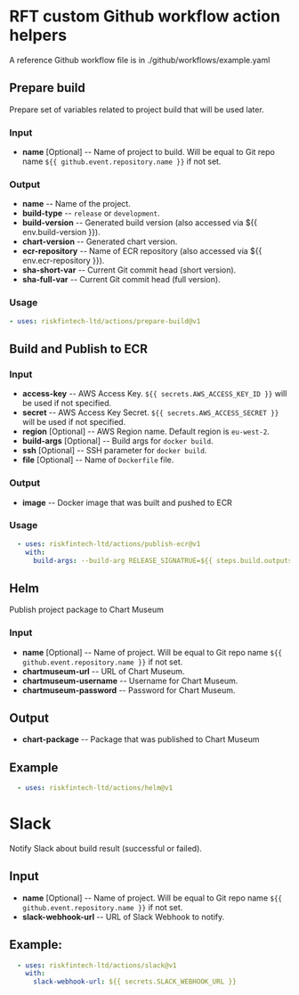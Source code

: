 # RFT custom Github workflow action helpers
A reference Github workflow file is in ./github/workflows/example.yaml

## Prepare build
Prepare set of variables related to project build that will be used later.

### Input
* **name** [Optional] -- Name of project to build. Will be equal to Git repo name `${{ github.event.repository.name }}` if not set.

### Output
* **name** -- Name of the project.  
* **build-type** -- `release` or `development`.
* **build-version** -- Generated build version (also accessed via ${{ env.build-version }}).
* **chart-version** -- Generated chart version.
* **ecr-repository** -- Name of ECR repository (also accessed via ${{ env.ecr-repository }}).
* **sha-short-var** -- Current Git commit head (short version).
* **sha-full-var** -- Current Git commit head (full version).

### Usage
```yaml
- uses: riskfintech-ltd/actions/prepare-build@v1
```

## Build and Publish to ECR

### Input
* **access-key** -- AWS Access Key. `${{ secrets.AWS_ACCESS_KEY_ID }}` will be used if not specified.
* **secret** -- AWS Access Key Secret. `${{ secrets.AWS_ACCESS_SECRET }}` will be used if not specified.
* **region** [Optional] -- AWS Region name. Default region is `eu-west-2`.
* **build-args** [Optional] -- Build args for `docker build`.
* **ssh** [Optional] -- SSH parameter for `docker build`.
* **file** [Optional] -- Name of `Dockerfile` file.

### Output
* **image** -- Docker image that was built and pushed to ECR

### Usage
```yaml
  - uses: riskfintech-ltd/actions/publish-ecr@v1
    with:
      build-args: --build-arg RELEASE_SIGNATRUE=${{ steps.build.outputs.name }}-${{ env.build_version }}
```

## Helm
Publish project package to Chart Museum

### Input
* **name** [Optional] -- Name of project. Will be equal to Git repo name `${{ github.event.repository.name }}` if not set. 
* **chartmuseum-url** -- URL of Chart Museum.
* **chartmuseum-username** -- Username for Chart Museum.
* **chartmuseum-password** -- Password for Chart Museum.

## Output
* **chart-package** -- Package that was published to Chart Museum

## Example
```yaml
  - uses: riskfintech-ltd/actions/helm@v1
```

# Slack
Notify Slack about build result (successful or failed).

## Input
* **name** [Optional] -- Name of project. Will be equal to Git repo name `${{ github.event.repository.name }}` if not set. 
* **slack-webhook-url** -- URL of Slack Webhook to notify.

## Example:
```yaml
  - uses: riskfintech-ltd/actions/slack@v1
    with:
      slack-webhook-url: ${{ secrets.SLACK_WEBHOOK_URL }}
```